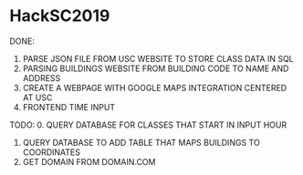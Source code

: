 # HackSC2019
DONE:
1. PARSE JSON FILE FROM USC WEBSITE TO STORE CLASS DATA IN SQL
2. PARSING BUILDINGS WEBSITE FROM BUILDING CODE TO NAME AND ADDRESS
3. CREATE A WEBPAGE WITH GOOGLE MAPS INTEGRATION CENTERED AT USC
4. FRONTEND TIME INPUT


TODO:
0. QUERY DATABASE FOR CLASSES THAT START IN INPUT HOUR
1. QUERY DATABASE TO ADD TABLE THAT MAPS BUILDINGS TO COORDINATES
2. GET DOMAIN FROM DOMAIN.COM
